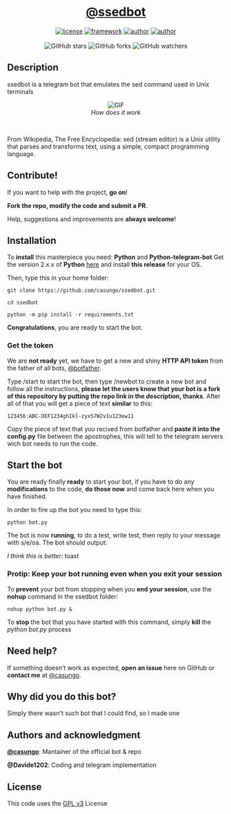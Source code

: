 <h1 align="center">
<a href="https://t.me/ssedbot">@ssedbot</a>
</h1>

<p align="center">
<a href="https://www.gnu.org/licenses/gpl-3.0.en.html"><img alt="license" src="https://img.shields.io/github/license/casungo/ssedbot"/></a>
<a href="https://python-telegram-bot.org/"><img alt="framework" src="https://img.shields.io/badge/framework-python--telegram--bot-informational"/></a>
<a href="https://casungo.it"><img alt="author" src="https://img.shields.io/badge/author-casungo-red"/></a>
<a href="https://python.org"><img alt="author" src="https://img.shields.io/badge/language-python-yellow"/></a>
<br>
<br>
<img alt="GitHub stars" src="https://img.shields.io/github/stars/casungo/ssedbot?style=social">
<img alt="GitHub forks" src="https://img.shields.io/github/forks/casungo/ssedbot?style=social">
<img alt="GitHub watchers" src="https://img.shields.io/github/watchers/casungo/ssedbot?style=social">
</p>

## Description
ssedbot is a telegram bot that emulates the sed command used in Unix terminals

<p align="center">
    <img src="https://media.giphy.com/media/MZXKtGOGhRZyTjWp1K/giphy.gif" alt="GIF"> <br>
    <em>How does it work</em>
</p>
<br>

From Wikipedia, The Free Encyclopedia: sed (stream editor) is a Unix utility that parses and transforms text, using a simple, compact programming language.


## Contribute!
If you want to help with the project, **go on**!

**Fork the repo, modify the code and submit a PR**.

Help, suggestions and improvements are **always welcome**!


## Installation
To **install** this masterpiece you need: **Python** and **Python-telegram-bot**
Get the version 2.x.x of **Python** [here](https://www.python.org/downloads/release/python-2715/) and install **this release** for your OS.

Then, type this in your home folder:

```
git clone https://github.com/casungo/ssedbot.git

cd ssedbot

python -m pip install -r requirements.txt
```

**Congratulations**, you are ready to start the bot.


### Get the token
We are **not ready** yet, we have to get a new and shiny **HTTP API token** from the father of all bots, [@botfather](https://t.me/botfather).

Type /start to start the bot, then type /newbot to create a new bot and follow all the instructions, **please let the users know that your bot is a fork of this repository by putting the repo link in the description, thanks**. After all of that you will get a piece of text **similar** to this:

```
123456:ABC-DEF1234ghIkl-zyx57W2v1u123ew11
```

Copy the piece of text that you recived from botfather and **paste it into the config.py** file between the apostrophes, this will tell to the telegram servers wich bot needs to run the code.


## Start the bot
You are ready finally **ready** to start your bot, if you have to do any **modifications** to the code, **do those now** and come back here when you have finished.

In order to fire up the bot you need to type this:

```
python bot.py
```

The bot is now **running**, to do a test, write test, then reply to your message with s/e/oa.
The bot should output:

_I think this is better:_
toast


### Protip: Keep your bot running even when you exit your session
To **prevent** your bot from stopping when you **end your session**, use the **nohup** command in the ssedbot folder:

```
nohup python bot.py &
```

To **stop** the bot that you have started with this command, simply **kill** the _python bot.py_ process


## Need help?
If something doesn't work as expected, **open an issue** here on GitHub or **contact me** at [@casungo](https://t.me/casungo).


## Why did you do this bot?
Simply there wasn't such bot that I could find, so I made one


## Authors and acknowledgment
**[@casungo](https://github.com/casungo)**: Mantainer of the official bot & repo

**@Davide1202**: Coding and telegram implementation


## License
This code uses the [GPL v3](https://www.gnu.org/licenses/gpl-3.0.en.html) License
